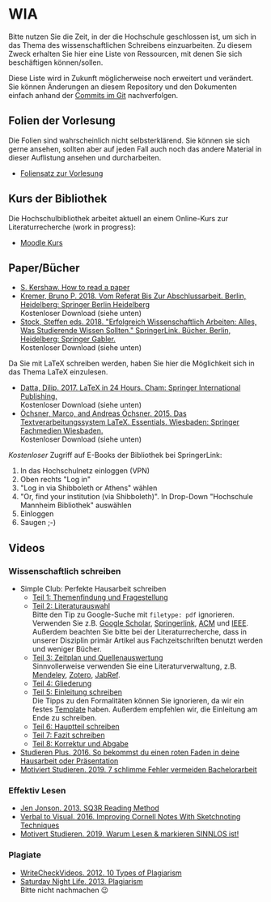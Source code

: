 # WIA

Bitte nutzen Sie die Zeit, in der die Hochschule geschlossen ist, um sich in das Thema des wissenschaftlichen Schreibens einzuarbeiten. Zu diesem Zweck erhalten Sie hier eine Liste von Ressourcen, mit denen Sie sich beschäftigen können/sollen.

Diese Liste wird in Zukunft möglicherweise noch erweitert und verändert. Sie können Änderungen an diesem Repository und den Dokumenten einfach anhand der [Commits im Git](https://github.com/wia-lecture/material/commits/master) nachverfolgen.


## Folien der Vorlesung

Die Folien sind wahrscheinlich nicht selbsterklärend. Sie können sie sich gerne ansehen, sollten aber auf jeden Fall auch noch das andere Material in dieser Auflistung ansehen und durcharbeiten.

  * [Foliensatz zur Vorlesung](https://smits-net.de/files/wia/folien/wia_slides.pdf)


## Kurs der Bibliothek

Die Hochschulbibliothek arbeitet aktuell an einem Online-Kurs zur Literaturrecherche (work in progress):

  * [Moodle Kurs](https://moodle.hs-mannheim.de/course/index.php?categoryid=353)


## Paper/Bücher

  * [S. Kershaw. How to read a paper](https://web.stanford.edu/class/ee384m/Handouts/HowtoReadPaper.pdf)
  * [Kremer, Bruno P. 2018. Vom Referat Bis Zur Abschlussarbeit. Berlin, Heidelberg: Springer Berlin Heidelberg](https://link.springer.com/content/pdf/10.1007%2F978-3-662-58064-6.pdf)<br>Kostenloser Download (siehe unten)
  * [Stock, Steffen eds. 2018. "Erfolgreich Wissenschaftlich Arbeiten: Alles, Was Studierende Wissen Sollten." SpringerLink. Bücher. Berlin, Heidelberg: Springer Gabler.](http://dx.doi.org/10.1007/978-3-662-55001-4)<br>Kostenloser Download (siehe unten)

Da Sie mit LaTeX schreiben werden, haben Sie hier die Möglichkeit sich in das Thema LaTeX einzulesen.

  * [Datta, Dilip. 2017. LaTeX in 24 Hours. Cham: Springer International Publishing.](https://doi.org/10.1007/978-3-319-47831-9)<br>Kostenloser Download (siehe unten)
  * [Öchsner, Marco, and Andreas Öchsner. 2015. Das Textverarbeitungssystem LaTeX. Essentials. Wiesbaden: Springer Fachmedien Wiesbaden.](https://doi.org/10.1007/978-3-658-09503-1)<br>Kostenloser Download (siehe unten)

_Kostenloser_ Zugriff auf E-Books der Bibliothek bei SpringerLink:

  1. In das Hochschulnetz einloggen (VPN)
  2. Oben rechts "Log in"
  3. "Log in via Shibboleth or Athens" wählen
  4. "Or, find your institution (via Shibboleth)". In Drop-Down "Hochschule Mannheim Bibliothek" auswählen
  5. Einloggen
  6. Saugen ;-)


## Videos

### Wissenschaftlich schreiben

  * Simple Club: Perfekte Hausarbeit schreiben
    - [Teil 1: Themenfindung und Fragestellung](https://youtu.be/-j3ZDNrGVvU)
    - [Teil 2: Literaturauswahl](https://youtu.be/ahYAI8mfLBY)<br>Bitte den Tip zu Google-Suche mit `filetype: pdf` ignorieren. Verwenden Sie z.B. [Google Scholar](https://scholar.google.com/), [Springerlink](https://link.springer.com/), [ACM](https://dl.acm.org) und [IEEE](https://ieeexplore.ieee.or). Außerdem beachten Sie bitte bei der Literaturrecherche, dass in unserer Disziplin primär Artikel aus Fachzeitschriften benutzt werden und weniger Bücher.
    - [Teil 3: Zeitplan und Quellenauswertung](https://youtu.be/O8qHvVny6O0)<br>Sinnvollerweise verwenden Sie eine Literaturverwaltung, z.B. [Mendeley](https://www.mendeley.com), [Zotero](https://www.zotero.org/ ), [JabRef](https://www.jabref.org/).
    - [Teil 4: Gliederung](https://youtu.be/Z2iEK01YLZc)
    - [Teil 5: Einleitung schreiben](https://youtu.be/Wy-vGlQY-Hs)<br>Die Tipps zu den Formalitäten können Sie ignorieren, da wir ein festes [Template](https://github.com/informatik-mannheim/term-paper-template) haben. Außerdem empfehlen wir, die Einleitung am Ende zu schreiben.
    - [Teil 6: Hauptteil schreiben](https://youtu.be/oRDc1-JeRKQ)
    - [Teil 7: Fazit schreiben](https://youtu.be/enGOJWnHYu0)
    - [Teil 8: Korrektur und Abgabe](https://youtu.be/uEvKsfXsgkg)
  * [Studieren Plus. 2016. So bekommst du einen roten Faden in deine Hausarbeit oder Präsentation](https://youtu.be/cTqqwPtzPdc)
  * [Motiviert Studieren. 2019. 7 schlimme Fehler vermeiden Bachelorarbeit]( https://youtu.be/JE0AKKSnMNY)


### Effektiv Lesen

  * [Jen Jonson. 2013. SQ3R Reading Method](https://youtu.be/0dhcSP_Myjg)
  * [Verbal to Visual. 2016. Improving Cornell Notes With Sketchnoting Techniques](https://youtu.be/pZgMpjjgCRA)
  * [Motivert Studieren. 2019. Warum Lesen & markieren SINNLOS ist!](https://youtu.be/LtEV-A3JVTw)


### Plagiate

  * [WriteCheckVideos. 2012. 10 Types of Plagiarism](https://youtu.be/EF5eFeJMplA)
  * [Saturday Night Life. 2013. Plagiarism](https://youtu.be/yDxN4c_CmpI)<br>Bitte nicht nachmachen 😉
  
